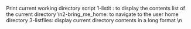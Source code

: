 Print current working directory script
1-listit : to display the contents list of the current directory
\n2-bring_me_home: to navigate to the user home directory
3-listfiles: display current directory contents in a long format \n
